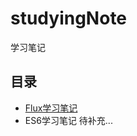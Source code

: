 # studyingNote
学习笔记  

## 目录
* [Flux学习笔记](https://github.com/yoyoCoding/studyingNote/Flux.md)  
* ES6学习笔记 待补充...

